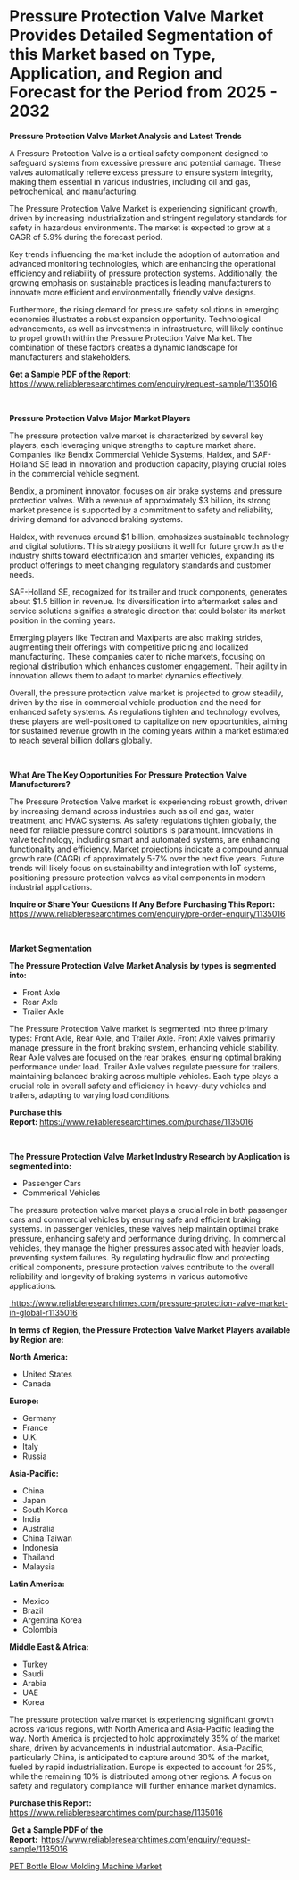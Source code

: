 <p><h1>Pressure Protection Valve Market Provides Detailed Segmentation of this Market based on Type, Application, and Region and Forecast for the Period from 2025 - 2032</h1></p><p><strong>Pressure Protection Valve Market Analysis and Latest Trends</strong></p>
<p><p>A Pressure Protection Valve is a critical safety component designed to safeguard systems from excessive pressure and potential damage. These valves automatically relieve excess pressure to ensure system integrity, making them essential in various industries, including oil and gas, petrochemical, and manufacturing. </p><p>The Pressure Protection Valve Market is experiencing significant growth, driven by increasing industrialization and stringent regulatory standards for safety in hazardous environments. The market is expected to grow at a CAGR of 5.9% during the forecast period. </p><p>Key trends influencing the market include the adoption of automation and advanced monitoring technologies, which are enhancing the operational efficiency and reliability of pressure protection systems. Additionally, the growing emphasis on sustainable practices is leading manufacturers to innovate more efficient and environmentally friendly valve designs. </p><p>Furthermore, the rising demand for pressure safety solutions in emerging economies illustrates a robust expansion opportunity. Technological advancements, as well as investments in infrastructure, will likely continue to propel growth within the Pressure Protection Valve Market. The combination of these factors creates a dynamic landscape for manufacturers and stakeholders.</p></p>
<p><strong>Get a Sample PDF of the Report:&nbsp;</strong> <a href="https://www.reliableresearchtimes.com/enquiry/request-sample/1135016?utm_campaign=2310&utm_medium=2&utm_source=Github&utm_content=ia&utm_term=18022025&utm_id=pressure-protection-valve">https://www.reliableresearchtimes.com/enquiry/request-sample/1135016</a></p>
<p>&nbsp;</p>
<p><strong>Pressure Protection Valve Major Market Players</strong></p>
<p><p>The pressure protection valve market is characterized by several key players, each leveraging unique strengths to capture market share. Companies like Bendix Commercial Vehicle Systems, Haldex, and SAF-Holland SE lead in innovation and production capacity, playing crucial roles in the commercial vehicle segment.</p><p>Bendix, a prominent innovator, focuses on air brake systems and pressure protection valves. With a revenue of approximately $3 billion, its strong market presence is supported by a commitment to safety and reliability, driving demand for advanced braking systems.</p><p>Haldex, with revenues around $1 billion, emphasizes sustainable technology and digital solutions. This strategy positions it well for future growth as the industry shifts toward electrification and smarter vehicles, expanding its product offerings to meet changing regulatory standards and customer needs.</p><p>SAF-Holland SE, recognized for its trailer and truck components, generates about $1.5 billion in revenue. Its diversification into aftermarket sales and service solutions signifies a strategic direction that could bolster its market position in the coming years.</p><p>Emerging players like Tectran and Maxiparts are also making strides, augmenting their offerings with competitive pricing and localized manufacturing. These companies cater to niche markets, focusing on regional distribution which enhances customer engagement. Their agility in innovation allows them to adapt to market dynamics effectively.</p><p>Overall, the pressure protection valve market is projected to grow steadily, driven by the rise in commercial vehicle production and the need for enhanced safety systems. As regulations tighten and technology evolves, these players are well-positioned to capitalize on new opportunities, aiming for sustained revenue growth in the coming years within a market estimated to reach several billion dollars globally.</p></p>
<p>&nbsp;</p>
<p><strong>What Are The Key Opportunities For Pressure Protection Valve Manufacturers?</strong></p>
<p><p>The Pressure Protection Valve market is experiencing robust growth, driven by increasing demand across industries such as oil and gas, water treatment, and HVAC systems. As safety regulations tighten globally, the need for reliable pressure control solutions is paramount. Innovations in valve technology, including smart and automated systems, are enhancing functionality and efficiency. Market projections indicate a compound annual growth rate (CAGR) of approximately 5-7% over the next five years. Future trends will likely focus on sustainability and integration with IoT systems, positioning pressure protection valves as vital components in modern industrial applications.</p></p>
<p><strong>Inquire or Share Your Questions If Any Before Purchasing This Report:</strong> <a href="https://www.reliableresearchtimes.com/enquiry/pre-order-enquiry/1135016?utm_campaign=2310&utm_medium=2&utm_source=Github&utm_content=ia&utm_term=18022025&utm_id=pressure-protection-valve">https://www.reliableresearchtimes.com/enquiry/pre-order-enquiry/1135016</a></p>
<p>&nbsp;</p>
<p><strong>Market Segmentation</strong></p>
<p><strong>The Pressure Protection Valve Market Analysis by types is segmented into:</strong></p>
<p><ul><li>Front Axle</li><li>Rear Axle</li><li>Trailer Axle</li></ul></p>
<p><p>The Pressure Protection Valve market is segmented into three primary types: Front Axle, Rear Axle, and Trailer Axle. Front Axle valves primarily manage pressure in the front braking system, enhancing vehicle stability. Rear Axle valves are focused on the rear brakes, ensuring optimal braking performance under load. Trailer Axle valves regulate pressure for trailers, maintaining balanced braking across multiple vehicles. Each type plays a crucial role in overall safety and efficiency in heavy-duty vehicles and trailers, adapting to varying load conditions.</p></p>
<p><strong>Purchase this Report:&nbsp;</strong><a href="https://www.reliableresearchtimes.com/purchase/1135016?utm_campaign=2310&utm_medium=2&utm_source=Github&utm_content=ia&utm_term=18022025&utm_id=pressure-protection-valve">https://www.reliableresearchtimes.com/purchase/1135016</a></p>
<p>&nbsp;</p>
<p><strong>The Pressure Protection Valve Market Industry Research by Application is segmented into:</strong></p>
<p><ul><li>Passenger Cars</li><li>Commerical Vehicles</li></ul></p>
<p><p>The pressure protection valve market plays a crucial role in both passenger cars and commercial vehicles by ensuring safe and efficient braking systems. In passenger vehicles, these valves help maintain optimal brake pressure, enhancing safety and performance during driving. In commercial vehicles, they manage the higher pressures associated with heavier loads, preventing system failures. By regulating hydraulic flow and protecting critical components, pressure protection valves contribute to the overall reliability and longevity of braking systems in various automotive applications.</p></p>
<p><a href="https://www.reliableresearchtimes.com/pressure-protection-valve-market-in-global-r1135016?utm_campaign=2310&utm_medium=2&utm_source=Github&utm_content=ia&utm_term=18022025&utm_id=pressure-protection-valve">&nbsp;https://www.reliableresearchtimes.com/pressure-protection-valve-market-in-global-r1135016</a></p>
<p><strong>In terms of Region, the Pressure Protection Valve Market Players available by Region are:</strong></p>
<p>
    <p> <strong> North America: </strong>
        <ul>
            <li>United States</li>
            <li>Canada</li>
        </ul>
        </p> 
    <p> <strong> Europe: </strong>
        <ul>
            <li>Germany</li>
            <li>France</li>
            <li>U.K.</li>
            <li>Italy</li>
            <li>Russia</li>
        </ul>
        </p> 
    <p> <strong> Asia-Pacific: </strong>
        <ul>
            <li>China</li>
            <li>Japan</li>
            <li>South Korea</li>
            <li>India</li>
            <li>Australia</li>
            <li>China Taiwan</li>
            <li>Indonesia</li>
            <li>Thailand</li>
            <li>Malaysia</li>
        </ul>
        </p> 
    <p> <strong> Latin America: </strong>
        <ul>
            <li>Mexico</li>
            <li>Brazil</li>
            <li>Argentina Korea</li>
            <li>Colombia</li>
        </ul>
        </p> 
    <p> <strong> Middle East & Africa: </strong>
        <ul>
            <li>Turkey</li>
            <li>Saudi</li>
            <li>Arabia</li>
            <li>UAE</li>
            <li>Korea</li>
        </ul>
    </p>
    </p>
<p><p>The pressure protection valve market is experiencing significant growth across various regions, with North America and Asia-Pacific leading the way. North America is projected to hold approximately 35% of the market share, driven by advancements in industrial automation. Asia-Pacific, particularly China, is anticipated to capture around 30% of the market, fueled by rapid industrialization. Europe is expected to account for 25%, while the remaining 10% is distributed among other regions. A focus on safety and regulatory compliance will further enhance market dynamics.</p></p>
<p><strong>Purchase this Report: </strong><a href="https://www.reliableresearchtimes.com/purchase/1135016?utm_campaign=2310&utm_medium=2&utm_source=Github&utm_content=ia&utm_term=18022025&utm_id=pressure-protection-valve">https://www.reliableresearchtimes.com/purchase/1135016</a></p>
<p>&nbsp;<strong>Get a Sample PDF of the Report:&nbsp;&nbsp;</strong><a href="https://www.reliableresearchtimes.com/enquiry/request-sample/1135016?utm_campaign=2310&utm_medium=2&utm_source=Github&utm_content=ia&utm_term=18022025&utm_id=pressure-protection-valve">https://www.reliableresearchtimes.com/enquiry/request-sample/1135016</a></p>
<p><strong></strong></p>
<p><p><a href="https://github.com/princessbartram3/Market-Research-Report-List-1/blob/main/pet-bottle-blow-molding-machine-market.md?utm_campaign=2310&utm_medium=2&utm_source=Github&utm_content=ia&utm_term=18022025&utm_id=pressure-protection-valve">PET Bottle Blow Molding Machine Market</a></p></p>